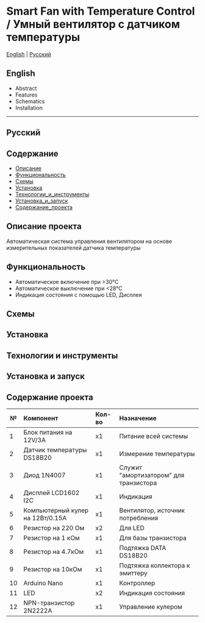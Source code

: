 ﻿# Smart Fan with Temperature Control / Умный вентилятор с датчиком температуры

[English](#english) | [Русский](#русский)

## English <a name="english"></a>
- Abstract
- Features  
- Schematics
- Installation


---

## Русский <a name="русский"></a>
## Содержание
- [Описание](#описание-проекта)
- [Функциональность](#функциональность)
- [Схемы](#схемы)
- [Установка](#установка)
- [Технологии_и_инструменты](#технологии-и-инструменты)
- [Установка_и_запуск](#установка-и-запуск)
- [Содержание_проекта](#cодержание-проекта)

## Описание проекта <a name="описание-проекта"></a>
Автоматическая система управления вентилятором на основе измерительных показателей датчика температуры

## Функциональность <a name="функциональность"></a>
- Автоматическое включение при >30°C
- Автоматическое выключение при <28°C
- Индикация состояния c помощью LED, Дисплея

## Схемы <a name="схемы"></a>

## Установка <a name="установка"></a>

## Технологии и инструменты <a name="технологии-и-инструменты"></a>

## Установка и запуск <a name="установка-и-запуск"></a>

## Содержание проекта <a name="cодержание-проекта"></a>
|№|Компонент|Кол-во|Назначение|
|-|:--------|:-----|:---------|
|1|Блок питания на 12V/3A|х1|Питание всей системы|
|2|Датчик температуры DS18B20|х1|Измерение температуры|
|3|Диод 1N4007|х1|Служит "амортизатором" для транзистора|
|4|Дисплей LCD1602 I2C|х1|Индикация|
|5|Компьютерный кулер на 12Вт/0.15А|х1|Вентилятор, источник потребления|
|6|Резистор на 220 Ом|х2|Для LED|
|7|Резистор на 1 кОм|х1|Для базы транзистора|
|8|Резистор на 4.7кОм|х1|Подтяжка DATA DS18B20|
|9|Резистор на 10кОм|х1|Подтяжка коллектора к эмиттеру|
|10|Arduino Nano|х1|Контроллер|
|11|LED|х2|Индикация состояния|
|12|NPN-транзистор 2N2222А|х1|Управление кулером|

